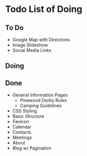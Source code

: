 # Todo List of Doing

## To Do

- Google Map with Directions
- Image Slideshow
- Social Media Links

## Doing

## Done

- General Information Pages
  - Pinewood Derby Rules
  - Camping Guidelines
- CSS Styling
- Basic Structure
- Favicon
- Calendar
- Contacts
- Meetings
- About
- Blog w/ Pagination
